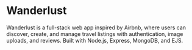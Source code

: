 # Wanderlust

Wanderlust is a full-stack web app inspired by Airbnb, where users can discover, create, and manage travel listings with authentication, image uploads, and reviews. Built with Node.js, Express, MongoDB, and EJS.
